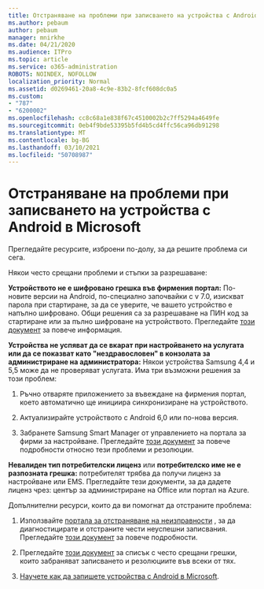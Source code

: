 ```yaml
---
title: Отстраняване на проблеми при записването на устройства с Android в Microsoft
ms.author: pebaum
author: pebaum
manager: mnirkhe
ms.date: 04/21/2020
ms.audience: ITPro
ms.topic: article
ms.service: o365-administration
ROBOTS: NOINDEX, NOFOLLOW
localization_priority: Normal
ms.assetid: d0269461-20a8-4c9e-83b2-8fcf608dc0a5
ms.custom:
- "787"
- "6200002"
ms.openlocfilehash: cc8c68a1e838f67c4510002b2c7ff5294a4649fe
ms.sourcegitcommit: 0eb4f9bde53395b5fd4b5cd4ffc56ca96db91298
ms.translationtype: MT
ms.contentlocale: bg-BG
ms.lasthandoff: 03/10/2021
ms.locfileid: "50708987"
---
```

# <a name="troubleshoot-issues-with-enrolling-android-devices-in-microsoft-intune"></a>Отстраняване на проблеми при записването на устройства с Android в Microsoft

Прегледайте ресурсите, изброени по-долу, за да решите проблема си сега.
  
Някои често срещани проблеми и стъпки за разрешаване:
  
 **Устройството не е шифровано грешка във фирмения портал:** По-новите версии на Android, по-специално започвайки с v 7.0, изискват парола при стартиране, за да се уверите, че вашето устройство е напълно шифровано. Общи решения са за разрешаване на ПИН код за стартиране или за пълно шифроване на устройството. Прегледайте [този документ](https://docs.microsoft.com/intune-user-help/your-device-appears-encrypted-but-cp-says-otherwise-android) за повече информация.
  
 **Устройства не успяват да се вкарат при настройването на услугата или да се показват като "нездравословен" в конзолата за администриране на администратора:** Някои устройства Samsung 4,4 и 5,5 може да не проверяват услугата. Има три възможни решения за този проблем:
  
1. Ръчно отваряте приложението за въвеждане на фирмения портал, което автоматично ще инициира синхронизиране на устройството.

2. Актуализирайте устройството с Android 6,0 или по-нова версия.

3. Забранете Samsung Smart Manager от управлението на портала за фирми за настройване. Прегледайте [този документ](https://docs.microsoft.com/troubleshoot/mem/intune/troubleshoot-device-enrollment-in-intune#devices-fail-to-check-in-with-the-intune-service-and-display-as-unhealthy-in-the-intune-admin-console) за повече подробности относно тези проблеми и резолюции.

 **Невалиден тип потребителски лиценз** или **потребителско име не е разпозната грешка:** потребителят трябва да получи лиценз за настройване или EMS. Прегледайте тези документи, за да дадете лиценз чрез: център за администриране на Office или портал на Azure.
  
Допълнителни ресурси, които да ви помогнат да отстраните проблема:
  
1. Използвайте [портала за отстраняване на неизправности](https://devicemanagement.microsoft.com/#blade/Microsoft_Intune_DeviceSettings/TroubleshootBlade) , за да диагностицирате и отстраните чести неуспешни записвания. Прегледайте [този документ](https://docs.microsoft.com/intune/help-desk-operators) за повече подробности.

2. Прегледайте [този документ](https://docs.microsoft.com/troubleshoot/mem/intune/troubleshoot-device-enrollment-in-intune) за списък с често срещани грешки, които забраняват записването и резолюциите във всеки от тях.

3. [Научете как да запишете устройства с Android в Microsoft](https://docs.microsoft.com/intune/android-enroll).
